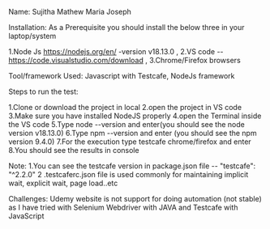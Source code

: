 Name: Sujitha Mathew Maria Joseph

Installation: As a Prerequisite you should install the below three in your laptop/system

1.Node Js https://nodejs.org/en/ -version v18.13.0 ,
2.VS code -- https://code.visualstudio.com/download ,
3.Chrome/Firefox browsers

Tool/framework Used: Javascript with Testcafe, NodeJs framework

Steps to run the test:

1.Clone or download the project in local
2.open the project in VS code
3.Make sure you have installed NodeJS properly
4.open the Terminal inside the VS code
5.Type node --version and enter(you should see the node version v18.13.0)
6.Type npm --version and enter (you should see the npm version 9.4.0)
7.For the execution type testcafe chrome/firefox and enter
8.You should see the results in console

Note:
1.You can see the testcafe version in package.json file -- "testcafe": "^2.2.0"
2 .testcaferc.json file is used commonly for maintaining implicit wait, explicit wait, page load..etc

Challenges:
Udemy website is not support for doing automation (not stable) as I have tried with Selenium Webdriver with JAVA and Testcafe with JavaScript
